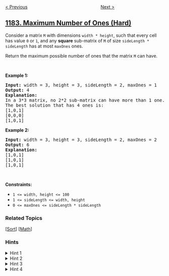 <!--|This file generated by command(leetcode description); DO NOT EDIT.    |-->
<!--+----------------------------------------------------------------------+-->
<!--|@author    openset <openset.wang@gmail.com>                           |-->
<!--|@link      https://github.com/openset                                 |-->
<!--|@home      https://github.com/openset/leetcode                        |-->
<!--+----------------------------------------------------------------------+-->

[< Previous](https://github.com/openset/leetcode/tree/master/problems/shortest-distance-to-target-color "Shortest Distance to Target Color")
　　　　　　　　　　　　　　　　
[Next >](https://github.com/openset/leetcode/tree/master/problems/distance-between-bus-stops "Distance Between Bus Stops")

## [1183. Maximum Number of Ones (Hard)](https://leetcode.com/problems/maximum-number-of-ones "矩阵中 1 的最大数量")

<p>Consider a matrix <code>M</code> with dimensions <code>width * height</code>, such that every cell has value <code>0</code>&nbsp;or <code>1</code>, and any <strong>square</strong>&nbsp;sub-matrix of <code>M</code> of size <code>sideLength * sideLength</code>&nbsp;has at most <code>maxOnes</code>&nbsp;ones.</p>

<p>Return the maximum possible number of ones that the matrix <code>M</code> can have.</p>

<p>&nbsp;</p>
<p><strong>Example 1:</strong></p>

<pre>
<strong>Input:</strong> width = 3, height = 3, sideLength = 2, maxOnes = 1
<strong>Output:</strong> 4
<strong>Explanation:</strong>
In a 3*3 matrix, no 2*2 sub-matrix can have more than 1 one.
The best solution that has 4 ones is:
[1,0,1]
[0,0,0]
[1,0,1]
</pre>

<p><strong>Example 2:</strong></p>

<pre>
<strong>Input:</strong> width = 3, height = 3, sideLength = 2, maxOnes = 2
<strong>Output:</strong> 6
<strong>Explanation:</strong>
[1,0,1]
[1,0,1]
[1,0,1]
</pre>

<p>&nbsp;</p>
<p><strong>Constraints:</strong></p>

<ul>
	<li><code>1 &lt;= width, height &lt;= 100</code></li>
	<li><code>1 &lt;= sideLength &lt;= width, height</code></li>
	<li><code>0 &lt;= maxOnes &lt;= sideLength * sideLength</code></li>
</ul>

### Related Topics
  [[Sort](https://github.com/openset/leetcode/tree/master/tag/sort/README.md)]
  [[Math](https://github.com/openset/leetcode/tree/master/tag/math/README.md)]

### Hints
<details>
<summary>Hint 1</summary>
Think of a greedy mathematical solution.
</details>

<details>
<summary>Hint 2</summary>
Say you choose to set some cell (i, j) to 1, all cells (x, y) such that i % sideLength == x % sideLength and j % sideLength == y % sideLength can also be set to 1 without increasing the max number of ones in a sub-matrix.
</details>

<details>
<summary>Hint 3</summary>
In one move, choose to set all the cells with some modulus (i % sideLength, j % sideLength) to 1.
</details>

<details>
<summary>Hint 4</summary>
Choose the cells with max frequency.
</details>
